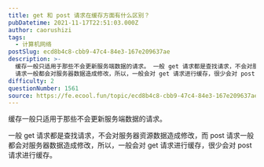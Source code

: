 ```yaml
---
title: get 和 post 请求在缓存方面有什么区别？
pubDatetime: 2021-11-17T22:51:03.000Z
author: caorushizi
tags:
  - 计算机网络
postSlug: ecd8b4c8-cbb9-47c4-84e3-167e209637ae
description: >-
  缓存一般只适用于那些不会更新服务端数据的请求。 一般 get 请求都是查找请求，不会对服务器资源数据造成修改，而 post
  请求一般都会对服务器数据造成修改，所以，一般会对 get 请求进行缓存，很少会对 post 请求进行缓存。
difficulty: 2
questionNumber: 1561
source: https://fe.ecool.fun/topic/ecd8b4c8-cbb9-47c4-84e3-167e209637ae
---
```


缓存一般只适用于那些不会更新服务端数据的请求。

一般 get 请求都是查找请求，不会对服务器资源数据造成修改，而 post 请求一般都会对服务器数据造成修改，所以，一般会对 get 请求进行缓存，很少会对 post 请求进行缓存。
